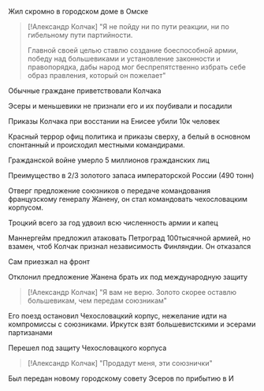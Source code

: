 Жил скромно в городском доме в Омске

> [!Александр Колчак]
> "Я не пойду ни по пути реакции, ни по
> гибельному пути партийности.
> 
> Главной своей целью ставлю создание
> боеспособной армии, победу над
> большевиками и установление
> законности и правопорядка, дабы народ
> мог беспрепятственно избрать себе образ
> правления, который он пожелает"

Обычные граждане приветствовали Колчака

Эсеры и меньшевики не признали его и их поубивали и посадили

Приказы Колчака при восстании на Енисее убили 10к человек

Красный террор офиц политика и приказы сверху, а белый в основном спонтанный и происходил местными командирами.

Гражданской войне умерло 5 миллионов гражданских лиц

Преимущество в 2/3 золотого запаса императорской России (490 тонн)

Отверг предложение союзников о передаче командования французскому генералу Жанену, он стал командовать чехословацким корпусом.

Троцкий всего за год удвоил всю численность армии и капец

Маннергейм предложил атаковать Петроград 100тысячной армией, но взамен, чтоб Колчак признал независимость Финляндии. Он отказался

Сам приезжал на фронт

Отклонил предложение Жанена брать их под международную защиту

> [!Александр Колчак]
> "Я вам не верю.
> Золото скорее оставлю большевикам, чем
> передам союзникам"

Его поезд остановил Чехословацкий корпус, нежелание идти на компромиссы с союзниками. Иркутск взят большевистскими и эсерами партизанами

Перешел под защиту Чехословацкого корпуса

> [!Александр Колчак]
> "Продадут меня, эти союзнички"
> 

Был передан новому городскому совету Эсеров по прибытию в И